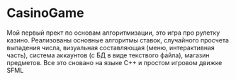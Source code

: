 # CasinoGame
Мой первый прект по основам алгоритмизации, это игра про рулетку казино. Реализованы основные алгоритмы ставок, случайного просчета выпадения числа, визуальная составляющая (меню, интерактивная часть), система аккаунтов (с БД в виде текствого файла), магазин предметов. Все это сновано на языке C++ и простом игровом движке SFML
